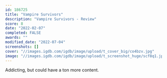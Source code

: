 ```yaml
---
id: 186725
title: "Vampire Survivors"
description: "Vampire Survivors - Review"
score: 8
date: "2022-02-07"
completed: FALSE
awards: ""
modified_date: "2022-07-04"
screenshots: []
cover: "//images.igdb.com/igdb/image/upload/t_cover_big/co4bzv.jpg"
image: "//images.igdb.com/igdb/image/upload/t_screenshot_huge/scf8q1.jpg"
---
```

Addicting, but could have a ton more content.